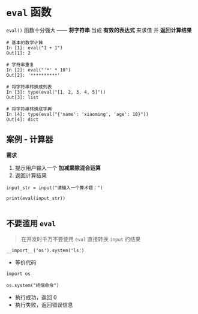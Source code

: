 <style> @media print{ .hljs{overflow: visible; word-wrap: break-word !important;} }</style></head><body><div class="markdown-body">
<h1 id="toc_0"><code>eval</code> 函数</h1>

<p><code>eval()</code> 函数十分强大 —— <strong>将字符串</strong> 当成 <strong>有效的表达式</strong> 来求值 并 <strong>返回计算结果</strong></p>

<pre><code class="language-python"># 基本的数学计算
In [1]: eval(&quot;1 + 1&quot;)
Out[1]: 2

# 字符串重复
In [2]: eval(&quot;&#39;*&#39; * 10&quot;)
Out[2]: &#39;**********&#39;

# 将字符串转换成列表
In [3]: type(eval(&quot;[1, 2, 3, 4, 5]&quot;))
Out[3]: list

# 将字符串转换成字典
In [4]: type(eval(&quot;{&#39;name&#39;: &#39;xiaoming&#39;, &#39;age&#39;: 18}&quot;))
Out[4]: dict
</code></pre>

<h2 id="toc_1">案例 - 计算器</h2>

<p><strong>需求</strong></p>

<ol>
<li>提示用户输入一个 <strong>加减乘除混合运算</strong></li>
<li>返回计算结果</li>
</ol>

<pre><code class="language-python">input_str = input(&quot;请输入一个算术题：&quot;)

print(eval(input_str))

</code></pre>

<h2 id="toc_2">不要滥用 <code>eval</code></h2>

<blockquote>
<p>在开发时千万不要使用 <code>eval</code> 直接转换 <code>input</code> 的结果</p>
</blockquote>

<pre><code class="language-python">__import__(&#39;os&#39;).system(&#39;ls&#39;)
</code></pre>

<ul>
<li>等价代码</li>
</ul>

<pre><code class="language-python">import os

os.system(&quot;终端命令&quot;)
</code></pre>

<ul>
<li>执行成功，返回 0</li>
<li>执行失败，返回错误信息</li>
</ul>

</div></body>

</html>
